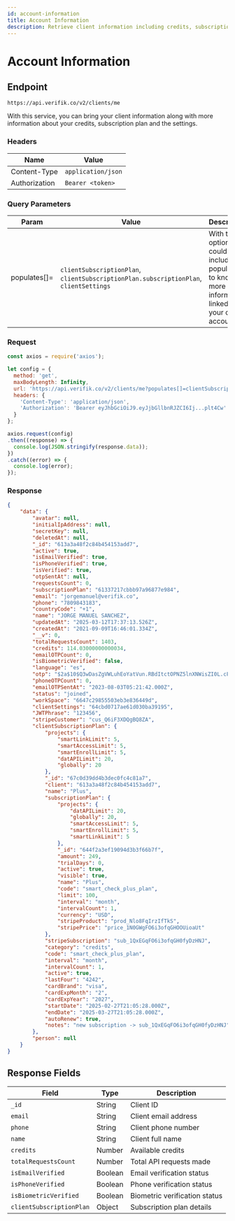 ```yaml
---
id: account-information
title: Account Information
description: Retrieve client information including credits, subscription plan and settings
---
```


# Account Information

## Endpoint

```
https://api.verifik.co/v2/clients/me
```

With this service, you can bring your client information along with more information about your credits, subscription plan and the settings.

### Headers

| Name          | Value              |
| ------------- | ------------------ |
| Content-Type  | `application/json` |
| Authorization | `Bearer <token>`   |

### Query Parameters

| Param         | Value                                                                                                                                                                                                                    | Description                                                                                          |
| ------------- | ------------------------------------------------------------------------------------------------------------------------------------------------------------------------------------------------------------------------ | ---------------------------------------------------------------------------------------------------- |
| populates[]=  | `clientSubscriptionPlan`, `clientSubscriptionPlan.subscriptionPlan`, `clientSettings` | With this option you could include populates to know more information linked to your client account. |

### Request

```javascript
const axios = require('axios');

let config = {
  method: 'get',
  maxBodyLength: Infinity,
  url: 'https://api.verifik.co/v2/clients/me?populates[]=clientSubscriptionPlan.subscriptionPlan',
  headers: { 
    'Content-Type': 'application/json', 
    'Authorization': 'Bearer eyJhbGciOiJ9.eyJjbGllbnRJZCI6Ij...plt4Cw'
  }
};

axios.request(config)
.then((response) => {
  console.log(JSON.stringify(response.data));
})
.catch((error) => {
  console.log(error);
});
```

### Response

```json
{
    "data": {
        "avatar": null,
        "initialIpAddress": null,
        "secretKey": null,
        "deletedAt": null,
        "_id": "613a3a48f2c84b454153add7",
        "active": true,
        "isEmailVerified": true,
        "isPhoneVerified": true,
        "isVerified": true,
        "otpSentAt": null,
        "requestsCount": 0,
        "subscriptionPlan": "61337217cbbb97a96877e984",
        "email": "jorgemanuel@verifik.co",
        "phone": "7809843183",
        "countryCode": "+1",
        "name": "JORGE MANUEL SANCHEZ",
        "updatedAt": "2025-03-12T17:37:13.526Z",
        "createdAt": "2021-09-09T16:46:01.334Z",
        "__v": 0,
        "totalRequestsCount": 1403,
        "credits": 114.03000000000034,
        "emailOTPCount": 0,
        "isBiometricVerified": false,
        "language": "es",
        "otp": "$2a$10$Q3wDasZgVWLuhEoYatVun.RBdItctOPNZ5lnXNWisZI0L.cFqM5b.",
        "phoneOTPCount": 0,
        "emailOTPSentAt": "2023-08-03T05:21:42.000Z",
        "status": "joined",
        "workSpace": "6647c29855503eb3e836449d",
        "clientSettings": "64cbd0717ae61d030ba39195",
        "JWTPhrase": "123456",
        "stripeCustomer": "cus_Q6iF3XDQgBQ8ZA",
        "clientSubscriptionPlan": {
            "projects": {
                "smartLinkLimit": 5,
                "smartAccessLimit": 5,
                "smartEnrollLimit": 5,
                "datAPILimit": 20,
                "globally": 20
            },
            "_id": "67c0d39dd4b3dec0fc4c81a7",
            "client": "613a3a48f2c84b454153add7",
            "name": "Plus",
            "subscriptionPlan": {
                "projects": {
                    "datAPILimit": 20,
                    "globally": 20,
                    "smartAccessLimit": 5,
                    "smartEnrollLimit": 5,
                    "smartLinkLimit": 5
                },
                "_id": "644f2a3ef19094d3b3f66b7f",
                "amount": 249,
                "trialDays": 0,
                "active": true,
                "visible": true,
                "name": "Plus",
                "code": "smart_check_plus_plan",
                "limit": 100,
                "interval": "month",
                "intervalCount": 1,
                "currency": "USD",
                "stripeProduct": "prod_Nlo8FqIrzIfTkS",
                "stripePrice": "price_1N0GWgFO6i3ofqGHOOUioaUt"
            },
            "stripeSubscription": "sub_1QxEGqFO6i3ofqGH0fyDzHNJ",
            "category": "credits",
            "code": "smart_check_plus_plan",
            "interval": "month",
            "intervalCount": 1,
            "active": true,
            "lastFour": "4242",
            "cardBrand": "visa",
            "cardExpMonth": "2",
            "cardExpYear": "2027",
            "startDate": "2025-02-27T21:05:28.000Z",
            "endDate": "2025-03-27T21:05:28.000Z",
            "autoRenew": true,
            "notes": "new subscription -> sub_1QxEGqFO6i3ofqGH0fyDzHNJ"
        },
        "person": null
    }
}
```

## Response Fields

| Field | Type | Description |
|-------|------|-------------|
| `_id` | String | Client ID |
| `email` | String | Client email address |
| `phone` | String | Client phone number |
| `name` | String | Client full name |
| `credits` | Number | Available credits |
| `totalRequestsCount` | Number | Total API requests made |
| `isEmailVerified` | Boolean | Email verification status |
| `isPhoneVerified` | Boolean | Phone verification status |
| `isBiometricVerified` | Boolean | Biometric verification status |
| `clientSubscriptionPlan` | Object | Subscription plan details |
